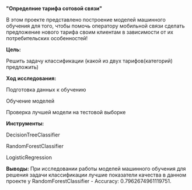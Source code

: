 **"Определние тарифа сотовой связи"**

В этом проекте представлено построение моделей машинного обучения для того, чтобы помочь оператору мобильной связи сделать предложение нового тарифа своим клиентам в зависимости от их потребительских особенностей!

**Цель:**

Решить задачу классификации (какой из двух тарифов(категорий) предложить)

**Ход исследования:**

Подготовка данных к обучению

Обучение моделей

Проверка лучшей модели на тестовой выборке


**Инструменты:**

DecisionTreeClassifier

RandomForestClassifier

LogisticRegression


**Выводы:** 
При исследовании работы моделей машинного обучения для решения задачи классификации лучшие показатели качества в данном проекте у RandomForestClassifier - Accuracy: 0.7962674961119751.

